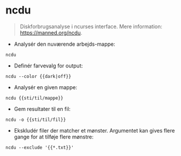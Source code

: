 # ncdu

> Diskforbrugsanalyse i ncurses interface.
> Mere information: <https://manned.org/ncdu>.

- Analysér den nuværende arbejds-mappe:

`ncdu`

- Definér farvevalg for output:

`ncdu --color {{dark|off}}`

- Analysér en given mappe:

`ncdu {{sti/til/mappe}}`

- Gem resultater til en fil:

`ncdu -o {{sti/til/fil}}`

- Ekskludér filer der matcher et mønster. Argumentet kan gives flere gange for at tilføje flere mønstre:

`ncdu --exclude '{{*.txt}}'`
